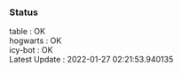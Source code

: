 ### Status


table : OK  
hogwarts : OK  
icy-bot : OK  
Latest Update : 2022-01-27 02:21:53.940135
